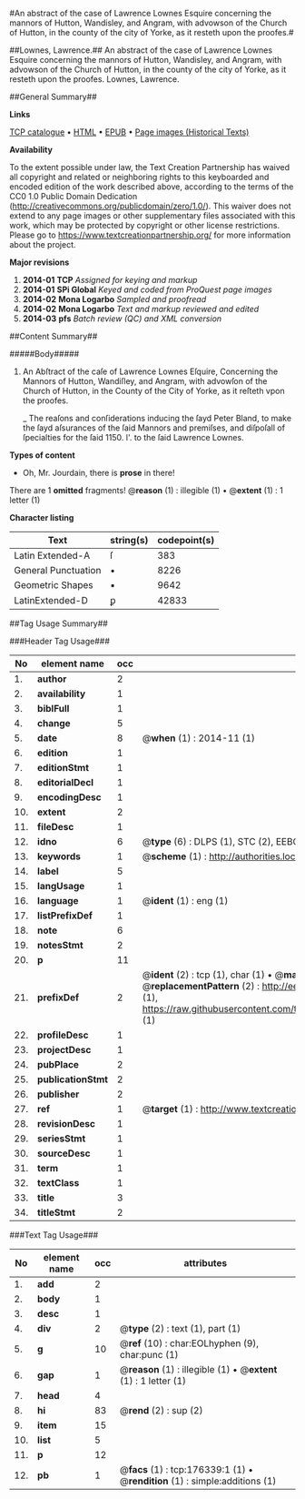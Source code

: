 #An abstract of the case of Lawrence Lownes Esquire concerning the mannors of Hutton, Wandisley, and Angram, with advowson of the Church of Hutton, in the county of the city of Yorke, as it resteth upon the proofes.#

##Lownes, Lawrence.##
An abstract of the case of Lawrence Lownes Esquire concerning the mannors of Hutton, Wandisley, and Angram, with advowson of the Church of Hutton, in the county of the city of Yorke, as it resteth upon the proofes.
Lownes, Lawrence.

##General Summary##

**Links**

[TCP catalogue](http://www.ota.ox.ac.uk/tcp/)  • 
[HTML](http://tei.it.ox.ac.uk/tcp/Texts-HTML/free/B14/B14638.html)  • 
[EPUB](http://tei.it.ox.ac.uk/tcp/Texts-EPUB/free/B14/B14638.epub) • 
[Page images (Historical Texts)](https://historicaltexts.jisc.ac.uk/eebo-99836283e)

**Availability**

To the extent possible under law, the Text Creation Partnership has waived all copyright and related or neighboring rights to this keyboarded and encoded edition of the work described above, according to the terms of the CC0 1.0 Public Domain Dedication (http://creativecommons.org/publicdomain/zero/1.0/). This waiver does not extend to any page images or other supplementary files associated with this work, which may be protected by copyright or other license restrictions. Please go to https://www.textcreationpartnership.org/ for more information about the project.

**Major revisions**

1. __2014-01__ __TCP__ *Assigned for keying and markup*
1. __2014-01__ __SPi Global__ *Keyed and coded from ProQuest page images*
1. __2014-02__ __Mona Logarbo__ *Sampled and proofread*
1. __2014-02__ __Mona Logarbo__ *Text and markup reviewed and edited*
1. __2014-03__ __pfs__ *Batch review (QC) and XML conversion*

##Content Summary##

#####Body#####

1. An Abſtract of the caſe of Lawrence Lownes Eſquire, Concerning the Mannors of Hutton, Wandiſley, and Angram, with advowſon of the Church of Hutton, in the County of the City of Yorke, as it reſteth vpon the proofes.

    _ The reaſons and conſiderations inducing the ſayd Peter Bland, to make the ſayd aſsurances of the ſaid Mannors and premiſses, and diſpoſall of ſpecialties for the ſaid 1150. l'. to the ſaid Lawrence Lownes.

**Types of content**

  * Oh, Mr. Jourdain, there is **prose** in there!

There are 1 **omitted** fragments! 
 @__reason__ (1) : illegible (1)  •  @__extent__ (1) : 1 letter (1)

**Character listing**


|Text|string(s)|codepoint(s)|
|---|---|---|
|Latin Extended-A|ſ|383|
|General Punctuation|•|8226|
|Geometric Shapes|▪|9642|
|LatinExtended-D|ꝑ|42833|

##Tag Usage Summary##

###Header Tag Usage###

|No|element name|occ|attributes|
|---|---|---|---|
|1.|__author__|2||
|2.|__availability__|1||
|3.|__biblFull__|1||
|4.|__change__|5||
|5.|__date__|8| @__when__ (1) : 2014-11 (1)|
|6.|__edition__|1||
|7.|__editionStmt__|1||
|8.|__editorialDecl__|1||
|9.|__encodingDesc__|1||
|10.|__extent__|2||
|11.|__fileDesc__|1||
|12.|__idno__|6| @__type__ (6) : DLPS (1), STC (2), EEBO-CITATION (1), PROQUEST (1), VID (1)|
|13.|__keywords__|1| @__scheme__ (1) : http://authorities.loc.gov/ (1)|
|14.|__label__|5||
|15.|__langUsage__|1||
|16.|__language__|1| @__ident__ (1) : eng (1)|
|17.|__listPrefixDef__|1||
|18.|__note__|6||
|19.|__notesStmt__|2||
|20.|__p__|11||
|21.|__prefixDef__|2| @__ident__ (2) : tcp (1), char (1)  •  @__matchPattern__ (2) : ([0-9\-]+):([0-9IVX]+) (1), (.+) (1)  •  @__replacementPattern__ (2) : http://eebo.chadwyck.com/downloadtiff?vid=$1&page=$2 (1), https://raw.githubusercontent.com/textcreationpartnership/Texts/master/tcpchars.xml#$1 (1)|
|22.|__profileDesc__|1||
|23.|__projectDesc__|1||
|24.|__pubPlace__|2||
|25.|__publicationStmt__|2||
|26.|__publisher__|2||
|27.|__ref__|1| @__target__ (1) : http://www.textcreationpartnership.org/docs/. (1)|
|28.|__revisionDesc__|1||
|29.|__seriesStmt__|1||
|30.|__sourceDesc__|1||
|31.|__term__|1||
|32.|__textClass__|1||
|33.|__title__|3||
|34.|__titleStmt__|2||


###Text Tag Usage###

|No|element name|occ|attributes|
|---|---|---|---|
|1.|__add__|2||
|2.|__body__|1||
|3.|__desc__|1||
|4.|__div__|2| @__type__ (2) : text (1), part (1)|
|5.|__g__|10| @__ref__ (10) : char:EOLhyphen (9), char:punc (1)|
|6.|__gap__|1| @__reason__ (1) : illegible (1)  •  @__extent__ (1) : 1 letter (1)|
|7.|__head__|4||
|8.|__hi__|83| @__rend__ (2) : sup (2)|
|9.|__item__|15||
|10.|__list__|5||
|11.|__p__|12||
|12.|__pb__|1| @__facs__ (1) : tcp:176339:1 (1)  •  @__rendition__ (1) : simple:additions (1)|
